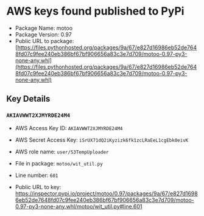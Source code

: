 # AWS keys found published to PyPi

* Package Name: motoo
* Package Version: 0.97
* Public URL to package: [https://files.pythonhosted.org/packages/9a/67/e827d16986eb52de7648fd07c9fee240eb386bf67bf906656a83c3e7d709/motoo-0.97-py3-none-any.whl](https://files.pythonhosted.org/packages/9a/67/e827d16986eb52de7648fd07c9fee240eb386bf67bf906656a83c3e7d709/motoo-0.97-py3-none-any.whl)

## Key Details

### `AKIAVWWT2XJMYRDE24M4`

* AWS Access Key ID: `AKIAVWWT2XJMYRDE24M4`
* AWS Secret Access Key: `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` 
* AWS role name: `user/S3TempUploader`
* File in package: `motoo/wit_util.py`
* Line number: `601`

* Public URL to key: https://inspector.pypi.io/project/motoo/0.97/packages/9a/67/e827d16986eb52de7648fd07c9fee240eb386bf67bf906656a83c3e7d709/motoo-0.97-py3-none-any.whl/motoo/wit_util.py#line.601


